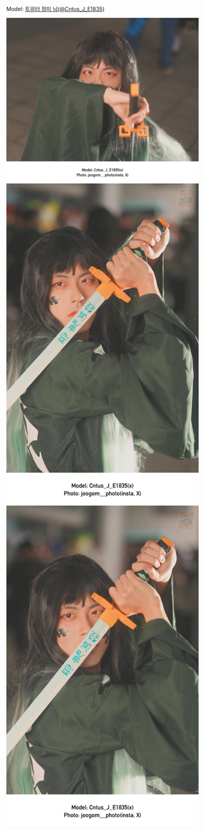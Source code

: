 ﻿---
dddd: 2024.09.22 부코 일
nickname: 장미
sns_type: x
sns_id: Cntus_J_E1835
---

<a name="Cntus_J_E1835"></a>
Model: <a href="https://x.com/Cntus_J_E1835" target="_blank">트위터 장미 님(@Cntus_J_E1835)</a>

![MTXXMR20240928172831615.webp](/assets/img/2024/09-22/장미/MTXXMR20240928172831615.webp)
![MTXXMR20240928173040054.webp](/assets/img/2024/09-22/장미/MTXXMR20240928173040054.webp)
![MTXXMR20240928173153117.webp](/assets/img/2024/09-22/장미/MTXXMR20240928173153117.webp)